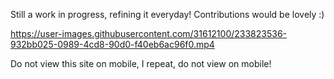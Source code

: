 Still a work in progress, refining it everyday! Contributions would be lovely :)

https://user-images.githubusercontent.com/31612100/233823536-932bb025-0989-4cd8-90d0-f40eb6ac96f0.mp4

Do not view this site on mobile, I repeat, do not view on mobile!
